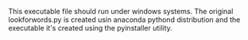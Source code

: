 This executable file should run under windows systems.
The original lookforwords.py is created usin anaconda pythond distribution
and the executable it's created using the pyinstaller utility.